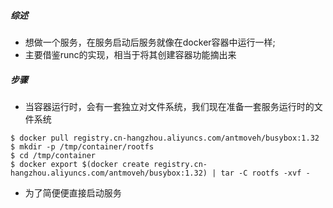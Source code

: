 
##### 综述

- 想做一个服务，在服务启动后服务就像在docker容器中运行一样;
- 主要借鉴runc的实现，相当于将其创建容器功能摘出来

##### 步骤

- 当容器运行时，会有一套独立对文件系统，我们现在准备一套服务运行时的文件系统
```shell script
$ docker pull registry.cn-hangzhou.aliyuncs.com/antmoveh/busybox:1.32
$ mkdir -p /tmp/container/rootfs
$ cd /tmp/container
$ docker export $(docker create registry.cn-hangzhou.aliyuncs.com/antmoveh/busybox:1.32) | tar -C rootfs -xvf -
```

- 为了简便便直接启动服务